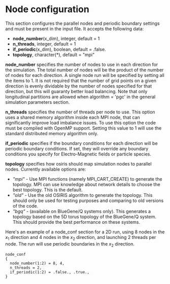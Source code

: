 # Node configuration

This section configures the parallel nodes and periodic boundary
settings and must be present in the input file. It accepts the following
data:

- **node_number**(x_dim), integer, default = 1
- **n_threads**, integer, default = 1
- **if_periodic**(x_dim), boolean, default = .false.
- **topology**, character(\*), default = "mpi"

**node_number** specifies the number of nodes to use in each direction
for the simulation. The total number of nodes will be the product of the
number of nodes for each direction. A single node run will be specified
by setting all the items to 1. It is not required that the number of
grid points on a given direction is evenly dividable by the number of
nodes specified for that direction, but this will guaranty better load
balancing. Note that only longitudinal partitions are allowed when
algorithm = 'pgc' in the general simulation parameters section.

**n_threads** specifies the number of threads per node to use. This
option uses a shared memory algorithm inside each MPI node, that can
significantly improve load imbalance issues. To use this option the code
must be compiled with OpenMP support. Setting this value to 1 will use
the standard distributed memory algorithm only.

**if_periodic** specifies if the boundary conditions for each direction
will be periodic boundary conditions. If set, they will override any
boundary conditions you specify for Electro-Magnetic fields or particle
species.

**topology** specifies how osiris should map simulation nodes to
parallel nodes. Currently available options are:

- *"mpi"* - Use MPI functions (namely MPI_CART_CREATE) to generate the
  topology. MPI can use knowledge about network details to choose the
  best topology. This is the default.
- *"old"* - Use the old OSIRIS algorithm to generate the topology. This
  should only be used for testing purposes and comparing to old versions
  of the code.
- *"bgq"* - (available on BlueGene/Q systems only). This generates a
  topology based on the 5D torus topology of the BlueGene/Q system. This
  should provide the best performance on these systems.

Here's an example of a node_conf section for a 2D run, using 8 nodes in
the $x_1$ direction and 4 nodes in the $x_2$ direction,
and launching 2 threads per node. The run will use periodic boundaries
in the $x_2$ direction.

```text
node_conf 
{
  node_number(1:2) = 8, 4,
  n_threads = 2,
  if_periodic(1:2) = .false., .true.,
}
```
